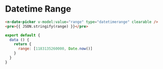 # Datetime Range

```html
<n-date-picker v-model:value="range" type="datetimerange" clearable />
<pre>{{ JSON.stringify(range) }}</pre>
```

```js
export default {
  data () {
    return {
      range: [1183135260000, Date.now()]
    }
  }
}
```
